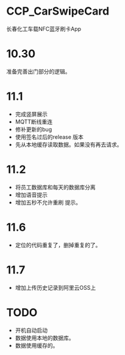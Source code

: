 # CCP_CarSwipeCard
长春化工车载NFC蓝牙刷卡App

# 10.30
准备完善出门部分的逻辑。


# 11.1
* 完成竖屏展示
* MQTT断线重连
* 修补更新的bug
* 使用签名过后的release 版本
* 先从本地缓存读取数据。如果没有再去请求。


# 11.2
* 将员工数据库和每天的数据库分离
* 增加语音提示
* 增加五秒不允许重刷 提示。

# 11.6
* 定位的代码重复了，删掉重复的了。

# 11.7
* 增加上传历史记录到阿里云OSS上

# TODO
* 开机自动启动
* 数据使用本地的数据库。
* 数据使用缓存的。
